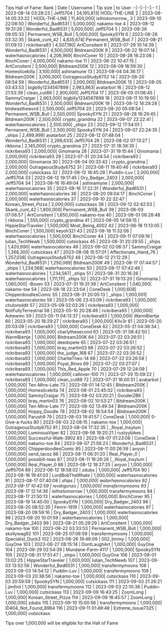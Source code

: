 Tips Hall of Fame:
Rank | Date | Username | Tip size | to User
:-|:-|:-|-:|:-
1 | 2023-08-14 03:28:23 | Jeff5704 | 24,195,813| HODL-THE-LINE
2 | 2023-08-14 05:33:22 | HODL-THE-LINE | 11,400,000| isthistomorrow_
3 | 2023-08-10 22:08:50 | Wonderful_Bad6531 | 5,000,000| nakamo-toe
4 | 2023-08-12 19:31:26 | Wonderful_Bad6531 | 5,000,000| Jeff5704
5 | 2023-08-26 09:05:33 | Permanent_WSB_Bull | 5,000,000| SpookySYN
6 | 2023-08-26 03:32:35 | Skank_cunt_42 | 4,835,674| Permanent_WSB_Bull
7 | 2023-08-21 01:09:13 | rickribera93 | 4,507,190| ArtConsitent
8 | 2023-07-29 10:14:39 | Wonderful_Bad6531 | 4,500,000| Bitdream200K
9 | 2023-08-22 19:07:14 | waterhasnocalories | 4,206,969| 8inchConer
10 | 2023-08-28 16:23:06 | 8inchConer | 4,000,000| nakamo-toe
11 | 2023-08-22 10:47:15 | ArtConsitent | 3,500,000| Bitdream200K
12 | 2023-08-09 16:59:30 | Homeslicekilla | 3,100,000| ashinamune
13 | 2023-08-04 04:36:17 | Bitdream200K | 3,000,000| OutrageousStudy6752
14 | 2023-08-20 08:54:59 | Wonderful_Bad6531 | 3,000,000| Bitdream200K
15 | 2023-08-05 03:43:53 | bigbilly1234567899 | 2,983,863| avatarbot
16 | 2023-08-12 21:53:39 | clean_cut89 | 2,900,000| Jeff5704
17 | 2023-08-05 01:06:45 | SammyCraigar | 2,663,000| bigbilly1234567899
18 | 2023-08-11 10:19:00 | Wonderful_Bad6531 | 2,500,000| Bitdream200K
19 | 2023-08-12 18:29:28 | birdwastheword | 2,500,000| Jeff5704
20 | 2023-08-20 05:08:54 | Permanent_WSB_Bull | 2,500,000| SpookySYN
21 | 2023-08-28 16:29:45 | Bitdream200K | 2,500,000| crypto_grandma
22 | 2023-09-07 22:22:41 | waterhasnocalories | 2,500,000| _ships
23 | 2023-09-12 17:54:01 | Permanent_WSB_Bull | 2,500,000| SpookySYN
24 | 2023-09-07 22:24:35 | _ships | 2,499,999| avatarbot
25 | 2023-08-12 07:48:04 | Wonderful_Bad6531 | 2,266,633| Jeff5704
26 | 2023-08-02 07:13:27 | rikbona | 2,145,000| crypto_grandma
27 | 2023-07-31 18:38:35 | rickribera93 | 2,000,000| Ginomania
28 | 2023-07-31 19:15:44 | Ginomania | 2,000,000| rickribera93
29 | 2023-07-31 20:24:54 | rickribera93 | 2,000,000| Ginomania
30 | 2023-08-04 00:33:42 | crypto_grandma | 2,000,000| OutrageousStudy6752
31 | 2023-08-11 19:40:46 | rickribera93 | 2,000,000| cutsickass
32 | 2023-08-12 18:45:28 | Puddin-Luv | 2,000,000| Jeff5704
33 | 2023-08-12 19:17:45 | Dry_Badger_2403 | 2,000,000| Jeff5704
34 | 2023-08-16 16:49:04 | ashinamune | 2,000,000| waterhasnocalories
35 | 2023-08-16 17:22:31 | Wonderful_Bad6531 | 2,000,000| waterhasnocalories
36 | 2023-08-20 09:04:17 | 8inchConer | 2,000,000| waterhasnocalories
37 | 2023-09-10 22:32:47 | Korean_Street_Pizza | 2,000,000| cutsickass
38 | 2023-09-12 02:42:53 | Skank_cunt_42 | 1,800,000| Permanent_WSB_Bull
39 | 2023-08-03 07:06:57 | ArtConsitent | 1,650,000| nakamo-toe
40 | 2023-08-01 06:28:48 | rikbona | 1,555,000| crypto_grandma
41 | 2023-08-05 14:56:15 | HippieStarTraveler | 1,500,000| Most_Being_4002
42 | 2023-08-18 11:13:05 | 8inchConer | 1,500,000| keyoh321
43 | 2023-08-18 11:32:06 | waterhasnocalories | 1,500,000| 8inchConer
44 | 2023-09-11 07:09:19 | Iulian_TechNewb | 1,500,000| cutsickass
45 | 2023-08-31 20:29:55 | _ships | 1,420,690| waterhasnocalories
46 | 2023-09-02 02:06:37 | SammyCraigar | 1,266,300| cutsickass
47 | 2023-08-08 15:57:01 | Affectionate_Hand_76 | 1,257,038| OutrageousStudy6752
48 | 2023-06-12 21:12:29 | Wonderful_Bad6531 | 1,250,069| Bitdream200K
49 | 2023-08-17 07:44:57 | _ships | 1,234,568| waterhasnocalories
50 | 2023-08-17 07:42:46 | waterhasnocalories | 1,234,567| _ships
51 | 2023-08-31 20:16:26 | waterhasnocalories | 1,111,111| _ships
52 | 2023-07-31 19:13:20 | Ginomania | 1,060,000| -Boxen
53 | 2023-07-31 19:31:39 | ArtConsitent | 1,040,000| nakamo-toe
54 | 2023-08-18 22:23:04 | ConeDesk | 1,000,608| ChipperdoodlesComic
55 | 2023-08-31 20:05:13 | _ships | 1,000,001| waterhasnocalories
56 | 2023-05-06 23:43:09 | rickribera93 | 1,000,000| chuloreddit
57 | 2023-05-09 02:03:26 | rickribera93 | 1,000,000| NotFullyTerrestrial
58 | 2023-05-10 20:28:49 | rickribera93 | 1,000,000| Adrewmc
59 | 2023-05-11 04:13:37 | rickribera93 | 1,000,000| WarmBiertje
60 | 2023-05-20 18:29:27 | rickribera93 | 1,000,000| Kilv3r
61 | 2023-05-20 20:03:09 | rickribera93 | 1,000,000| ConeDesk
62 | 2023-05-21 04:39:34 | rickribera93 | 1,000,000| charlythesecond
63 | 2023-05-31 08:42:50 | WarmBiertje | 1,000,000| Bitdream200K
64 | 2023-07-22 03:26:51 | rickribera93 | 1,000,000| deedopete
65 | 2023-07-22 03:26:51 | rickribera93 | 1,000,000| bray_martin03
66 | 2023-07-22 03:26:52 | rickribera93 | 1,000,000| the_judge_168
67 | 2023-07-22 03:26:52 | rickribera93 | 1,000,000| CharlieTheo-14
68 | 2023-07-22 03:26:58 | rickribera93 | 1,000,000| Poyal_Rines
69 | 2023-07-22 03:27:07 | rickribera93 | 1,000,000| This_Red_Apple
70 | 2023-07-29 12:24:09 | waterhasnocalories | 1,000,000| catlover-100
71 | 2023-07-29 15:09:22 | rickribera93 | 1,000,000| clean_cut89
72 | 2023-07-31 16:00:51 | avatarbot | 1,000,000| Ten-Mins-Late
73 | 2023-08-01 14:12:45 | Bitdream200K | 1,000,000| Homeslicekilla
74 | 2023-08-01 23:45:02 | rickribera93 | 1,000,000| SammyCraigar
75 | 2023-08-02 03:20:21 | GooderZBK | 1,000,000| bray_martin03
76 | 2023-08-02 10:53:27 | Bitdream200K | 1,000,000| Ten-Mins-Late
77 | 2023-08-02 13:49:34 | Bitdream200K | 1,000,000| Hoppy_Doodle
78 | 2023-08-02 18:54:54 | Bitdream200K | 1,000,000| Parush9
79 | 2023-08-03 19:41:57 | ConeDesk | 1,000,000| 0-Give-a-fucks
80 | 2023-08-03 22:08:15 | nakamo-toe | 1,000,000| OutrageousStudy6752
81 | 2023-08-04 17:32:35 | _Royal_Insylum | 1,000,000| LuminousViper
82 | 2023-08-06 19:20:21 | rustyybikes | 1,000,000| Successful-Walk-3902
83 | 2023-08-07 01:23:08 | ConeDesk | 1,000,000| nakamo-toe
84 | 2023-08-07 21:56:23 | Wonderful_Bad6531 | 1,000,000| ChipperdoodlesComic
85 | 2023-08-11 00:26:59 | avyun | 1,000,000| send_tacoz
86 | 2023-08-11 06:31:20 | Real_Player_0 | 1,000,000| possibili-teas
87 | 2023-08-11 16:26:26 | _Royal_Insylum | 1,000,000| Real_Player_0
88 | 2023-08-12 18:27:25 | avyun | 1,000,000| Jeff5704
89 | 2023-08-12 18:58:02 | zdubs | 1,000,000| Jeff5704
90 | 2023-08-16 19:41:03 | LordBobTheWhale | 1,000,000| waterhasnocalories
91 | 2023-08-17 07:40:08 | _ships | 1,000,000| waterhasnocalories
92 | 2023-08-17 10:42:59 | revdrgonzo | 1,000,000| transfermymoons
93 | 2023-08-17 12:14:36 | isthistomorrow_ | 1,000,000| transfermymoons
94 | 2023-08-17 21:50:13 | waterhasnocalories | 1,000,000| 8inchConer
95 | 2023-08-19 14:45:00 | SpookySYN | 1,000,000| Dry_Badger_2403
96 | 2023-08-20 08:52:35 | Fenrir-1919 | 1,000,000| waterhasnocalories
97 | 2023-08-20 09:59:16 | Dry_Badger_2403 | 1,000,000| waterhasnocalories
98 | 2023-08-20 10:01:59 | waterhasnocalories | 1,000,000| Dry_Badger_2403
99 | 2023-08-21 05:29:29 | ArtConsitent | 1,000,000| nakamo-toe
100 | 2023-08-22 03:33:53 | Permanent_WSB_Bull | 1,000,000| skollywag92
101 | 2023-08-25 07:06:59 | transfermymoons | 1,000,000| Specialist_Duck3
102 | 2023-08-26 19:46:09 | 002_timmy | 1,000,000| GuyOne
103 | 2023-08-27 08:15:14 | DontLaughArt | 1,000,000| GuyOne
104 | 2023-08-29 02:54:39 | Mundane-Farm-4117 | 1,000,000| SpookySYN
105 | 2023-08-31 17:51:47 | _ships | 1,000,000| GuyOne
106 | 2023-09-01 13:02:25 | HippieStarTraveler | 1,000,000| Iulian_TechNewb
107 | 2023-09-03 13:52:56 | Wonderful_Bad6531 | 1,000,000| transfermymoons
108 | 2023-09-03 14:54:12 | Puddin-Luv | 1,000,000| transfermymoons
109 | 2023-09-03 20:38:56 | nakamo-toe | 1,000,000| cutsickass
110 | 2023-09-03 20:59:59 | SpookySYN | 1,000,000| cutsickass
111 | 2023-09-03 21:26:21 | jimfird | 1,000,000| transfermymoons
112 | 2023-09-03 22:10:36 | Puddin-Luv | 1,000,000| cutsickass
113 | 2023-09-09 16:43:25 | ZoomLong | 1,000,000| Korean_Street_Pizza
114 | 2023-09-09 16:45:57 | ZoomLong | 1,000,000| zdubs
115 | 2023-09-10 15:00:56 | transfermymoons | 1,000,000| ID404_Not_Found_8964
116 | 2023-09-11 01:49:48 | Extreme_Issue7325 | 1,000,000| cutsickass

Tips over 1,000,000 will be eligible for the Hall of Fame
